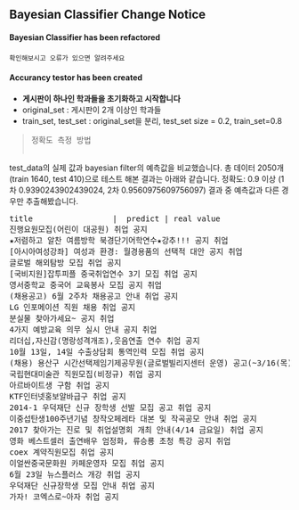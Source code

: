 ## Bayesian Classifier Change Notice

#### Bayesian Classifier has been refactored
    확인해보시고 오류가 있으면 알려주세요

#### Accurancy testor has been created
 + **게시판이 하나인 학과들을 초기화하고 시작합니다**
 + original_set : 게시판이 2개 이상인 학과들
 + train_set, test_set : original_set을 분리, test_set size = 0.2, train_set=0.8

> <pre>정확도 측정 방법
test_data의 실제 값과 bayesian filter의 예측값을 비교했습니다.
총 데이터 2050개 (train 1640, test 410)으로 테스트 해본 결과는 아래와 같습니다.
정확도: 0.9 이상 (1차 0.9390243902439024, 2차 0.9560975609756097)
결과 중 예측값과 다른 경우만 추출해봤습니다.</pre>

<pre>
title                 |  predict | real value
진행요원모집(어린이 대공원) 취업 공지
★저렴하고 알찬 여름방학 북경단기어학연수★강추!!! 공지 취업
[아시아여성강좌] 여성과 환경: 월경용품의 선택적 대안 공지 취업
글로벌 해외탐방 모집 취업 공지
[국비지원]잡투피플 중국취업연수 3기 모집 취업 공지
영서중학교 중국어 교육봉사 모집 공지 취업
(채용공고) 6월 2주차 채용공고 안내 취업 공지
LG 인포메이션 직원 채용 취업 공지
분실물 찾아가세요~ 공지 취업
4가지 예방교육 의무 실시 안내 공지 취업
리더십,자신감(명랑성격개조),웃음연출 연수 취업 공지
10월 13일, 14일 수출상담회 통역인력 모집 취업 공지
(채용) 용산구 시간선택제임기제공무원(글로벌빌리지센터 운영) 공고(~3/16(목)) 취업 공지
국립현대미술관 직원모집(비정규) 취업 공지
아르바이트생 구함 취업 공지
KTF인터넷홍보알바급구 취업 공지
2014-1 우덕재단 신규 장학생 선발 모집 공고 취업 공지
이중섭탄생100주년기념 창작오페레타 대본 및 작곡공모 안내 취업 공지
2017 찾아가는 진로 및 취업설명회 개최 안내(4/14 금요일) 취업 공지
영화 베스트셀러 출연배우 엄정화, 류승룡 초청 특강 공지 취업
coex 계약직원모집 취업 공지
이얼싼중국문화원 카페운영자 모집 취업 공지
6월 23일 뉴스플러스 개강 취업 공지
우덕재단 신규장학생 모집 안내 취업 공지
가자! 코엑스로~아자 취업 공지
</pre>

